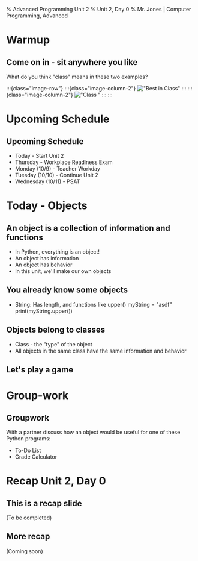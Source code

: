 % Advanced Programming Unit 2
% Unit 2, Day 0
% Mr. Jones | Computer Programming, Advanced


# Warmup

## Come on in - sit anywhere you like
What do you think "class" means in these two examples?

:::{class="image-row"}
:::{class="image-column-2"}
!["Best in Class"](../../images/best_in_class.png)
:::
:::{class="image-column-2"}
!["Class <int>"](../../images/type_class.png)
:::
:::


# Upcoming Schedule


## Upcoming Schedule
* Today - Start Unit 2
* Thursday - Workplace Readiness Exam
* Monday (10/9) -  Teacher Workday
* Tuesday (10/10) - Continue Unit 2
* Wednesday (10/11) - PSAT


# Today - Objects

## An object is a collection of information and functions
* In Python, everything is an object!
* An object has information
* An object has behavior
* In this unit, we'll make our own objects

## You already know some objects
* String: Has length, and functions like upper()
myString = "asdf"
print(myString.upper())

## Objects belong to classes
* Class - the "type" of the object
* All objects in the same class have the same information and behavior

## Let's play a game


# Group-work

## Groupwork
With a partner discuss how an object would be useful for one of these Python programs:

- To-Do List
- Grade Calculator











# Recap Unit 2, Day 0

## This is a recap slide
(To be completed)

## More recap
(Coming soon)
